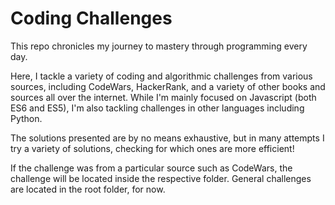 # Coding Challenges
This repo chronicles my journey to mastery through programming every day.

Here, I tackle a variety of coding and algorithmic challenges from various sources, including
CodeWars, HackerRank, and a variety of other books and sources all over the internet. While I'm
mainly focused on Javascript (both ES6 and ES5), I'm also tackling challenges in other languages
including Python.

The solutions presented are by no means exhaustive, but in many attempts I try a variety of
solutions, checking for which ones are more efficient!

If the challenge was from a particular source such as CodeWars, the challenge will be located
inside the respective folder. General challenges are located in the root folder, for now.